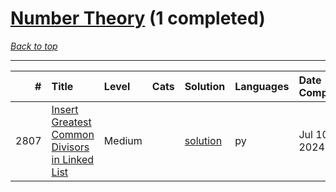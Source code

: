 # [Number Theory](<https://leetcode.com/tag/Number-Theory/>) (1 completed)

*[Back to top](<../../README.md>)*

------

|    # | Title                                                                                                                            | Level   | Cats   | Solution                                                                  | Languages   | Date Complete   |
|-----:|:---------------------------------------------------------------------------------------------------------------------------------|:--------|:-------|:--------------------------------------------------------------------------|:------------|:----------------|
| 2807 | [Insert Greatest Common Divisors in Linked List](<https://leetcode.com/problems/insert-greatest-common-divisors-in-linked-list>) | Medium  |        | [solution](<../_2807. Insert Greatest Common Divisors in Linked List.md>) | py          | Jul 10, 2024    |